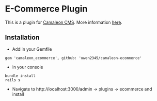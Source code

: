 # E-Commerce Plugin
This is a plugin for [Camaleon CMS](http://camaleon.tuzitio.com).
More information [here](http://camaleon.tuzitio.com/store/plugins/6).

## Installation
* Add in your Gemfile

```
gem 'camaleon_ecommerce', github: 'owen2345/camaleon-ecommerce'
```
* In your console

```
bundle install
rails s
```
* Navigate to http://localhost:3000/admin -> plugins -> ecommerce and install

